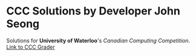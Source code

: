 # CCC Solutions by Developer John Seong
Solutions for **University of Waterloo**'s *Canadian Computing Competition*.
[Link to CCC Grader](https://cccgrader.com)
